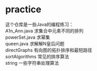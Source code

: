 # practice 
这个仓库是一些Java的编程练习：  
A1n_Ann.java 求集合中元素不同的排列  
powerSet.java 求幂集  
queen.java 求解解N皇后问题  
directGraphs 有向图的拓扑排序和最短路径  
sortAlgorithms 常见的排序算法  
string 一些字符串处理算法
